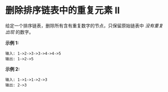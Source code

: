 # 删除排序链表中的重复元素 II

给定一个排序链表，删除所有含有重复数字的节点，只保留原始链表中 *没有重复出现* 的数字。

**示例 1:**

    输入: 1->2->3->3->4->4->5
    输出: 1->2->5

**示例 2:**

    输入: 1->1->1->2->3
    输出: 2->3